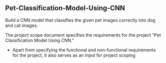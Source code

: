 ## Pet-Classification-Model-Using-CNN

Build a CNN model that classifies the given pet images correctly into dog and cat images.  

The project scope document specifies the requirements for the project “Pet Classification Model Using CNN.” 

* Apart from specifying the functional and non-functional requirements for the project, it also serves as an input for project scoping
